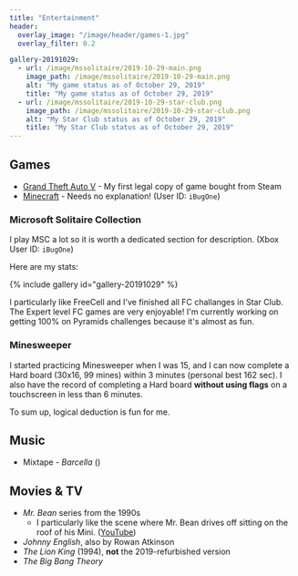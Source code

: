 ```yaml
---
title: "Entertainment"
header:
  overlay_image: "/image/header/games-1.jpg"
  overlay_filter: 0.2

gallery-20191029:
  - url: /image/mssolitaire/2019-10-29-main.png
    image_path: /image/mssolitaire/2019-10-29-main.png
    alt: "My game status as of October 29, 2019"
    title: "My game status as of October 29, 2019"
  - url: /image/mssolitaire/2019-10-29-star-club.png
    image_path: /image/mssolitaire/2019-10-29-star-club.png
    alt: "My Star Club status as of October 29, 2019"
    title: "My Star Club status as of October 29, 2019"
---
```


## Games

- [Grand Theft Auto V](https://store.steampowered.com/app/271590/Grand_Theft_Auto_V/) - My first legal copy of game bought from Steam
- [Minecraft](https://minecraft.net) - Needs no explanation! (User ID: `iBugOne`)

### Microsoft Solitaire Collection

I play MSC a lot so it is worth a dedicated section for description. (Xbox User ID: `iBugOne`)

Here are my stats:

{% include gallery id="gallery-20191029" %}

I particularly like FreeCell and I've finished all FC challanges in Star Club. The Expert level FC games are very enjoyable! I'm currently working on getting 100% on Pyramids challenges because it's almost as fun.

### Minesweeper

I started practicing Minesweeper when I was 15, and I can now complete a Hard board (30x16, 99 mines) within 3 minutes (personal best 162 sec). I also have the record of completing a Hard board **without using flags** on a touchscreen in less than 6 minutes.

To sum up, logical deduction is fun for me.

## Music

- Mixtape - *Barcella* ([<i class="fab fa-fw fa-youtube"></i>](https://www.youtube.com/watch?v=lavSP2spE14))

## Movies & TV

- *Mr. Bean* series from the 1990s
  - I particularly like the scene where Mr. Bean drives off sitting on the roof of his Mini. ([YouTube](https://www.youtube.com/watch?v=e6VaYr7xOsw&t=12m11s))
- *Johnny English*, also by Rowan Atkinson
- *The Lion King* (1994), **not** the 2019-refurbished version
- *The Big Bang Theory*
